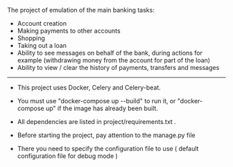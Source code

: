 The project of emulation of the main banking tasks:
- Account creation
- Making payments to other accounts
- Shopping
- Taking out a loan
- Ability to see messages on behalf of the bank, during actions for example (withdrawing money from the account for part of the loan)
- Ability to view / clear the history of payments, transfers and messages

----------------------------------------------------------------------------------------------------------------------------

* This project uses Docker, Celery and Celery-beat.
- You must use "docker-compose up --build" to run it, or "docker-compose up" if the image has already been built.

* All dependencies are listed in project/requirements.txt .

* Before starting the project, pay attention to the manage.py file
- There you need to specify the configuration file to use ( default configuration file for debug mode )